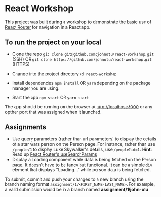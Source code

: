 # React Workshop

This project was built during a workshop to demonstrate the basic use of [React Router](https://reactrouter.com/docs/en/v6) for navigation in a React app.

## To run the project on your local

- Clone the repo `git clone git@github.com:johnotu/react-workshop.git` (SSH) OR `git clone https://github.com/johnotu/react-workshop.git` (HTTPS)

- Change into the project directory `cd react-workshop`

- Install dependencies `npm install` OR `yarn` depending on the package manager you are using.

- Start the app `npm start` OR `yarn start`

The app should be running on the browser at [http://localhost:3000](http://localhost:3000) or any opther port that was assigned when it launched.

## Assignments

- Use query parameters (rather than url parameters) to display the details of a star wars person on the Person page. For instance, rather than use `/people/1` to display Luke Skywalker's details, use `/people?id=1`. **Hint**: Read up [React Router's useSearchParams](https://reactrouter.com/docs/en/v6/hooks/use-search-params)
- Display a Loading component while data is being fetched on the Person page. It doesn't have to be fancy but functional. It can be a simple `div` element that displays "Loading..." while person data is being fetched.

To submit, commit and push your changes to a new branch using the branch naming format `assignment/1/<FIRST_NAME-LAST_NAME>`. For example, a valid submission would be in a branch named **assignment/1/john-otu**
